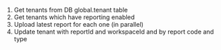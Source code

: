 1. Get tenants from DB global.tenant table
2. Get tenants which have reporting enabled
3. Upload latest report for each one (in parallel)
4. Update tenant with reportId and workspaceId and by report code and type